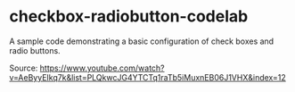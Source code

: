 # checkbox-radiobutton-codelab

A sample code demonstrating a basic configuration of check boxes and radio buttons.

Source: https://www.youtube.com/watch?v=AeByyEIkq7k&list=PLQkwcJG4YTCTq1raTb5iMuxnEB06J1VHX&index=12
